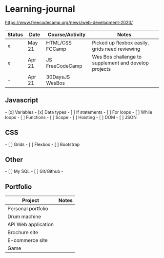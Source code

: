 # Learning-journal
https://www.freecodecamp.org/news/web-development-2020/

Status |Date  |Course/Activity|Notes
-------|------|---------------|-----
    x  |May 21|HTML/CSS FCCamp|Picked up flexbox easily, grids need reviewing
   x   |Apr 21|JS FreeCodeCamp|Wes Bos challenge to supplement and develop projects
-      |Apr 21|30DaysJS WesBos| 
      
<h2>Javascript</h2>
- [x]  Variables 
- [x]  Data types
- [    ]  If statements
- [    ]  For loops
- [    ]  While loops
- [    ]  Functions
- [    ]  Scope
- [    ]  Hoisting
- [    ]  DOM
- [    ]  JSON

<h2>CSS</h2>
- [    ]  Grids
- [    ]  Flexbox
- [    ]  Bootstrap

<h2>Other</h2>
- [    ] My SQL
- [    ] Git/Github
- 
      
<h2>Portfolio</h2>
      
Project|Notes
-------|-----
Personal portfolio| 
Drum machine| 
API Web application|
Brochure site|
E-commerce site| 
Game|

